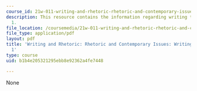 ```yaml
---
course_id: 21w-011-writing-and-rhetoric-rhetoric-and-contemporary-issues-fall-2015
description: This resource contains the information regarding writing tips for essay
  1.
file_location: /coursemedia/21w-011-writing-and-rhetoric-rhetoric-and-contemporary-issues-fall-2015/b1b4e205321295ebb8e92362a4fe7448_MIT21W_011F15_writing1.pdf
file_type: application/pdf
layout: pdf
title: 'Writing and Rhetoric: Rhetoric and Contemporary Issues: Writing Tips for Essay
  1'
type: course
uid: b1b4e205321295ebb8e92362a4fe7448

---
```

None